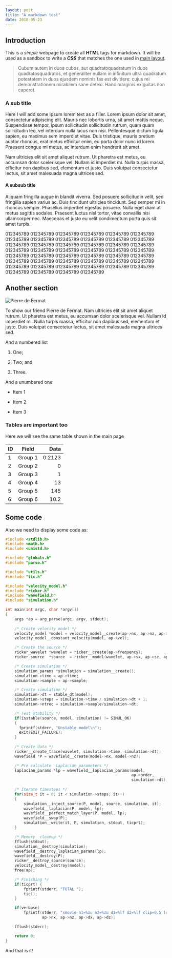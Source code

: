 ```yaml
---
layout: post
title: "A markdown test"
date: 2018-05-23
---
```


## Introduction

This is a *simple* webpage to create all **HTML** tags for markdown. It will 
be used as a sandbox to write a **_CSS_** that matches the one used in 
[main layout](/index.html).

> Cubum autem in duos cubos, aut quadratoquadratum in duos 
> quadratosquadratos, et generaliter nullam in infinitum ultra 
> quadratum potestatem in duos ejusdem nominis fas est dividere: 
> cujus rei demonstrationem mirabilem sane detexi. Hanc marginis 
> exiguitas non caperet.

### A sub title

Here I will add some ipsum lorem text as a filler.  Lorem ipsum dolor sit amet, 
consectetur adipiscing elit. Mauris nec lobortis urna, sit amet mattis neque. 
Suspendisse tempor, ipsum sollicitudin sollicitudin rutrum, quam quam 
sollicitudin leo, vel interdum nulla lacus non nisi. Pellentesque dictum 
ligula sapien, eu maximus sem imperdiet vitae. Duis tristique, mauris pretium 
auctor rhoncus, erat metus efficitur enim, eu porta dolor nunc id lorem. 
Praesent congue mi metus, ac interdum enim hendrerit sit amet. 

Nam ultricies elit sit amet aliquet rutrum. Ut pharetra est metus, eu accumsan 
dolor scelerisque vel. Nullam id imperdiet mi. Nulla turpis massa, efficitur 
non dapibus sed, elementum et justo. Duis volutpat consectetur lectus, sit 
amet malesuada magna ultrices sed.

#### A subsub title

Aliquam fringilla augue in blandit viverra. Sed posuere sollicitudin velit, sed 
fringilla sapien varius ac. Duis tincidunt ultricies tincidunt. Sed semper mi 
in rhoncus semper. Phasellus imperdiet egestas posuere. Nulla eget diam at 
metus sagittis sodales. Praesent luctus nisl tortor, vitae convallis nisi 
ullamcorper nec. Maecenas et justo eu velit condimentum porta quis sit amet 
turpis.

012345789 012345789 012345789 012345789 012345789 012345789 012345789 012345789 
012345789 012345789 012345789 012345789 012345789 012345789 012345789 012345789 
012345789 012345789 012345789 012345789 012345789 012345789 012345789 012345789 
012345789 012345789 012345789 012345789 012345789 012345789 012345789 012345789 
012345789 012345789 012345789 012345789 012345789 012345789 012345789 012345789 
012345789 012345789 012345789 012345789 012345789 012345789 

## Another section

![Pierre de Fermat](https://upload.wikimedia.org/wikipedia/commons/f/f3/Pierre_de_Fermat.jpg)

To show our friend  Pierre de Fermat. 
Nam ultricies elit sit amet aliquet rutrum. Ut pharetra est metus, eu accumsan 
dolor scelerisque vel. Nullam id imperdiet mi. Nulla turpis massa, efficitur 
non dapibus sed, elementum et justo. Duis volutpat consectetur lectus, sit 
amet malesuada magna ultrices sed.

And a numbered list

1. One;

2. Two; and

3. Three.

And a unumbered one:

* Item 1

* Item 2

* Item 3


### Tables are important too

Here we will see the same table shown in the main page

| ID  | Field   | Data   |
|-----|:-------:|-------:|
|  1  | Group 1 | 0.2123 |
|  2  | Group 2 | 0      |
|  3  | Group 3 | 1      |
|  4  | Group 4 | 13     |
|  5  | Group 5 | 145    |
|  6  | Group 6 | 10.2   |

## Some code

Also we need to display some code as:

```C
#include <stdlib.h>
#include <math.h>
#include <unistd.h>

#include "globals.h"
#include "parse.h"

#include "utils.h"
#include "tic.h"

#include "velocity_model.h"
#include "ricker.h"
#include "wavefield.h"
#include "simulation.h"

int main(int argc, char *argv[])
{
    args *ap = arg_parse(argc, argv, stdout);
    
    /* Create velocity model */
    velocity_model *model = velocity_model__create(ap->nx, ap->nz, ap->dx, ap->dz);
    velocity_model__constant_velocity(model, ap->vel);

    /* Create the source */
    ricker_wavelet *wavelet = ricker__create(ap->frequency);
    ricker_source  *source  = ricker__model(wavelet, ap->sx, ap->sz, ap->sd); 

    /* Create simulation */
    simulation_params *simulation = simulation__create();
    simulation->time = ap->time;
    simulation->sample = ap->sample;

    /* Create simulation */
    simulation->dt = stable_dt(model);
    simulation->steps = simulation->time / simulation->dt + 1;
    simulation->ntrec = simulation->sample/simulation->dt;

    /* Test stability */
    if(isstable(source, model, simulation) != SIMUL_OK)
    {
      fprintf(stderr, "Unstable model\n");
      exit(EXIT_FAILURE);
    }
    
    /* Create data */
    ricker__create_trace(wavelet, simulation->time, simulation->dt);
    wavefield *P = wavefield__create(model->nx, model->nz);

    /* Pre calculate  Laplacian parameters */
    laplacian_params *lp = wavefield__laplacian_params(model, 
                                                       ap->order, 
                                                       simulation->dt);
    
    /* Iterate timesteps */
    for(size_t it = 0; it < simulation->steps; it++)
    {
        simulation__inject_source(P, model, source, simulation, it);
        wavefield__laplacian(P, model, lp);
        wavefield__perfect_match_layer(P, model, lp);
        wavefield__swap(P);
        simulation__write(it, P, simulation, stdout, ticprt);
    }

    /* Memory  cleanup */
    fflush(stdout);
    simulation__destroy(simulation);
    wavefield__destroy_laplacian_params(lp);
    wavefield__destroy(P);
    ricker__destroy_source(source);
    velocity_model__destroy(model);
    free(ap);

    /* Finishing */
    if(ticprt) {
        fprintf(stderr, "TOTAL ");
        tic();
    }

    if(verbose)
        fprintf(stderr, "xmovie n1=%zu n2=%zu d1=%lf d2=%lf clip=0.5 loop=2\n", 
                ap->nx, ap->nz, ap->dx, ap->dz);

    fflush(stderr);

    return 0;
}
```

And that is it!

